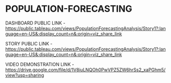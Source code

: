 # POPULATION-FORECASTING


DASHBOARD PUBLIC LINK - https://public.tableau.com/views/PopulationForecastingAnalysis/Story1?:language=en-US&:display_count=n&:origin=viz_share_link


STORY PUBLIC LINK - https://public.tableau.com/views/PopulationForecastingAnalysis/Story1?:language=en-US&:display_count=n&:origin=viz_share_link


VIDEO DEMONSTRATION LINK - https://drive.google.com/file/d/1V8iuLNQOh0PwVPZ5ZW6hrSs2_xaPGhm5/view?usp=sharing
 


